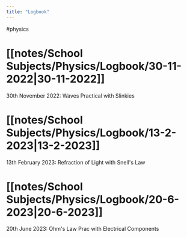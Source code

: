 ```yaml
---
title: "Logbook"
---
```


#physics
# [[notes/School Subjects/Physics/Logbook/30-11-2022|30-11-2022]]
30th November 2022: Waves Practical with Slinkies

# [[notes/School Subjects/Physics/Logbook/13-2-2023|13-2-2023]]
13th February 2023: Refraction of Light with Snell's Law 

# [[notes/School Subjects/Physics/Logbook/20-6-2023|20-6-2023]]
20th June 2023: Ohm's Law Prac with Electrical Components